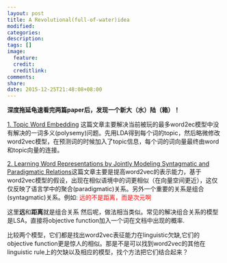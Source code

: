 ```yaml
---
layout: post
title: A Revolutional(full-of-water)idea
modified:
categories: 
description:
tags: []
image:
  feature:
  credit:
  creditlink:
comments:
share:
date: 2015-12-25T21:48:08+08:00
---
```


**深度拖延龟速看完两篇paper后，发现一个新大（水）陆（箱）！**

[1. Topic Word Embedding](http://nlp.csai.tsinghua.edu.cn/~lzy/publications/aaai2015_twe.pdf) 这篇文章主要解决当前被玩的最多word2ec模型中没有解决的一词多义(polysemy)问题。先用LDA得到每个词的topic，然后略微修改word2vec模型，在预测词的时候加入了topic信息，每个词的词向量最终由word和topic向量的连接。

[2. Learning Word Representations by Jointly Modeling Syntagmatic and Paradigmatic Relations](http://ofey.me/papers/wordrep_acl2015.pdf)这篇文章主要是提高word2vec的表示能力，基于word2vec模型的假设，出现在相似语境中的词更相似（在向量空间更近），这仅仅反映了语言学中的聚合(paradigmatic)关系。另外一个重要的关系是组合(syntagmatic)关系。例如:
<font color="red">远的不是距离，而是次元啊</font><p></p>这里**远**和**距离**就是组合关系
然后呢，做法相当类似。常见的解决组合关系的模型是LSA，直接将objective function加入一个词在文档中出现的概率.

比较两个模型，它们都是找出word2vec表征能力在linguistic欠缺,它们的objective function更是惊人的相似。那是不是可以找到word2vec的其他在linguistic rule上的欠缺以及相应的模型，找个方法把它们结合起来？
